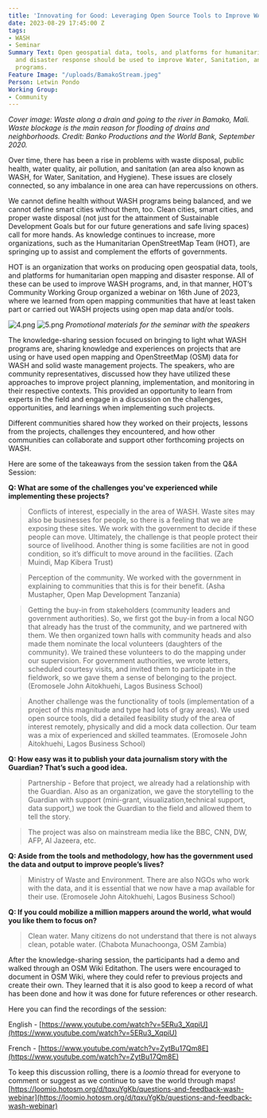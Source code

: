 ```yaml
---
title: 'Innovating for Good: Leveraging Open Source Tools to Improve WASH Programs'
date: 2023-08-29 17:45:00 Z
tags:
- WASH
- Seminar
Summary Text: Open geospatial data, tools, and platforms for humanitarian open mapping
  and disaster response should be used to improve Water, Sanitation, and Hygiene (WASH)
  programs.
Feature Image: "/uploads/BamakoStream.jpeg"
Person: Letwin Pondo
Working Group:
- Community
---
```


*Cover image: Waste along a drain and going to the river in Bamako, Mali. Waste blockage is the main reason for flooding of drains and neighborhoods. Credit: Banko Productions and the World Bank, September 2020.*

Over time, there has been a rise in problems with waste disposal, public health, water quality, air pollution, and sanitation (an area also known as WASH, for Water, Sanitation, and Hygiene). These issues are closely connected, so any imbalance in one area can have repercussions on others. 

We cannot define health without WASH programs being balanced, and we cannot define smart cities without them, too. Clean cities, smart cities, and proper waste disposal (not just for the attainment of Sustainable Development Goals but for our future generations and safe living spaces) call for more hands. As knowledge continues to increase, more organizations, such as the Humanitarian OpenStreetMap Team (HOT), are springing up to assist and complement the efforts of governments.

HOT is an organization that works on producing open geospatial data, tools, and platforms for humanitarian open mapping and disaster response. All of these can be used to improve WASH programs, and, in that manner, HOT’s Community Working Group organized a webinar on 16th June of 2023, where we learned from open mapping communities that have at least taken part or carried out WASH projects using open map data and/or tools.

![4.png](/uploads/4.png)
![5.png](/uploads/5.png)
*Promotional materials for the seminar with the speakers*

The knowledge-sharing session focused on bringing to light what WASH programs are, sharing knowledge and experiences on projects that are using or have used open mapping and OpenStreetMap (OSM) data for WASH and solid waste management projects. The speakers, who are community representatives, discussed how they have utilized these approaches to improve project planning, implementation, and monitoring in their respective contexts. This provided an opportunity to learn from experts in the field and engage in a discussion on the challenges, opportunities, and learnings when implementing such projects.

Different communities shared how they worked on their projects, lessons from the projects, challenges they encountered, and how other communities can collaborate and support other forthcoming projects on WASH. 

Here are some of the takeaways from the session taken from the Q&A Session:

**Q: What are some of the challenges you've experienced while implementing these projects?**

> Conflicts of interest, especially in the area of WASH. Waste sites may also be businesses for people, so there is a feeling that we are exposing these sites. We work with the government to decide if these people can move. Ultimately, the challenge is that people protect their source of livelihood. Another thing is some facilities are not in good condition, so it’s difficult to move around in the facilities. (Zach Muindi, Map Kibera Trust)

> Perception of the community. We worked with the government in explaining to communities that this is for their benefit. (Asha Mustapher, Open Map Development Tanzania)

> Getting the buy-in from stakeholders (community leaders and government authorities). So, we first got the buy-in from a local NGO that already has the trust of the community, and we partnered with them. We then organized town halls with community heads and also made them nominate the local volunteers (daughters of the community). We trained these volunteers to do the mapping under our supervision.  For government authorities, we wrote letters, scheduled courtesy visits, and invited them to participate in the fieldwork, so we gave them a sense of belonging to the project. (Eromosele John Aitokhuehi, Lagos Business School) 

> Another challenge was the functionality of tools (implementation of a project of this magnitude and type had lots of gray areas). We used open source tools, did a detailed feasibility study of the area of interest remotely, physically and did a mock data collection. Our team was a mix of experienced and skilled teammates. (Eromosele John Aitokhuehi, Lagos Business School)

**Q: How easy was it to publish your data journalism story with the Guardian? That’s such a good idea.**

> Partnership - Before that project, we already had a relationship with the Guardian. Also as an organization, we gave the storytelling to the Guardian with support (mini-grant, visualization,technical support, data support,) we took the Guardian to the field and allowed them to tell the story. 

> The project was also on mainstream media like the BBC, CNN, DW, AFP, Al Jazeera, etc.

**Q: Aside from the tools and methodology, how has the government used the data and output to improve people’s lives?**

> Ministry of Waste and Environment. There are also NGOs who work with the data, and it is essential that we now have a map available for their use. (Eromosele John Aitokhuehi, Lagos Business School)

**Q: If you could mobilize a million mappers around the world, what would you like them to focus on?**

> Clean water. Many citizens do not understand that there is not always clean, potable water. (Chabota Munachoonga, OSM Zambia)
 
After the knowledge-sharing session, the participants had a demo and walked through an OSM Wiki Editathon. The users were encouraged to document in OSM Wiki, where they could refer to previous projects and create their own. They learned that it is also good to keep a record of what has been done and how it was done for future references or other research. 


Here you can find the recordings of the session:

English - [https://www.youtube.com/watch?v=5ERu3_XqpiU](https://www.youtube.com/watch?v=5ERu3_XqpiU)

French - [https://www.youtube.com/watch?v=ZytBu17Qm8E](https://www.youtube.com/watch?v=ZytBu17Qm8E)

To keep this discussion rolling, there is a *loomio* thread  for everyone to comment or suggest as we continue to save the world through maps!
[https://loomio.hotosm.org/d/tqxuYgKb/questions-and-feedback-wash-webinar](https://loomio.hotosm.org/d/tqxuYgKb/questions-and-feedback-wash-webinar)
